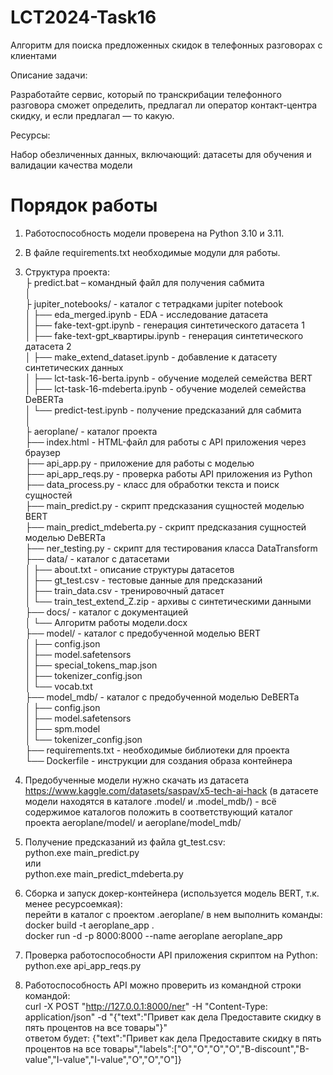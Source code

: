 # LCT2024-Task16 
Алгоритм для поиска предложенных скидок в телефонных разговорах с клиентами

Описание задачи: 

Разработайте сервис, который по транскрибации телефонного разговора сможет определить, предлагал ли оператор контакт-центра скидку, и если предлагал — то какую.

Ресурсы: 

Набор обезличенных данных, включающий: датасеты для обучения и валидации качества модели

# Порядок работы

1. Работоспособность модели проверена на Python 3.10 и 3.11.  
2. В файле requirements.txt необходимые модули для работы.  
3. Структура проекта:  
├ predict.bat – командный файл для получения сабмита  
│  
├ jupiter_notebooks/ - каталог с тетрадками jupiter notebook  
│       ├── eda_merged.ipynb - EDA - исследование датасета  
│       ├── fake-text-gpt.ipynb - генерация синтетического датасета 1  
│       ├── fake-text-gpt_квартиры.ipynb - генерация синтетического датасета 2  
│       ├── make_extend_dataset.ipynb - добавление к датасету синтетических данных  
│       ├── lct-task-16-berta.ipynb - обучение моделей семейства BERT  
│       ├── lct-task-16-mdeberta.ipynb - обучение моделей семейства DeBERTa  
│       └── predict-test.ipynb - получение предсказаний для сабмита  
│  
├ aeroplane/ - каталог проекта  
├── index.html       - HTML-файл для работы с API приложения через браузер  
├── api_app.py       - приложение для работы с моделью  
├── api_app_reqs.py  - проверка работы API приложения из Python  
├── data_process.py  - класс для обработки текста и поиск сущностей  
├── main_predict.py  - скрипт предсказания сущностей моделью BERT  
├── main_predict_mdeberta.py - скрипт предсказания сущностей моделью DeBERTa  
├── ner_testing.py   - скрипт для тестирования класса DataTransform  
├── data/            - каталог с датасетами  
│       ├── about.txt - описание структуры датасетов  
│       ├── gt_test.csv - тестовые данные для предсказаний  
│       ├── train_data.csv - тренировочный датасет  
│       └── train_test_extend_Z.zip - архивы с синтетическими данными  
├── docs/            - каталог с документацией  
│       └── Алгоритм работы модели.docx  
├── model/           - каталог с предобученной моделью BERT  
│       ├── config.json  
│       ├── model.safetensors  
│       ├── special_tokens_map.json  
│       ├── tokenizer_config.json  
│       └── vocab.txt  
├── model_mdb/ 	     - каталог с предобученной моделью DeBERTa  
│       ├── config.json  
│       ├── model.safetensors  
│       ├── spm.model  
│       └── tokenizer_config.json  
├── requirements.txt - необходимые библиотеки для проекта  
└── Dockerfile       - инструкции для создания образа контейнера  

4. Предобученные модели нужно скачать из датасета https://www.kaggle.com/datasets/saspav/x5-tech-ai-hack (в датасете модели находятся в каталоге .model/ и .model_mdb/) - всё содержимое каталогов положить в соответствующий каталог проекта aeroplane/model/ и aeroplane/model_mdb/  
5. Получение предсказаний из файла gt_test.csv:  
python.exe main_predict.py  
или  
python.exe main_predict_mdeberta.py  
6. Сборка и запуск докер-контейнера (используется модель BERT, т.к. менее ресурсоемкая):  
перейти в каталог с проектом .aeroplane/ в нем выполнить команды:  
docker build -t aeroplane_app .  
docker run -d -p 8000:8000 --name aeroplane aeroplane_app  
7. Проверка работоспособности API приложения скриптом на Python:  
python.exe api_app_reqs.py
8. Работоспособность API можно проверить из командной строки командой:  
curl -X POST "http://127.0.0.1:8000/ner" -H "Content-Type: application/json" -d "{\"text\":\"Привет как дела Предоставите скидку в пять процентов на все товары\"}"  
ответом будет: {"text":"Привет как дела Предоставите скидку в пять процентов на все товары","labels":["O","O","O","O","B-discount","B-value","I-value","I-value","O","O","O"]}
